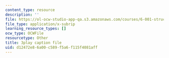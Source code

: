 ```yaml
---
content_type: resource
description: ''
file: https://ol-ocw-studio-app-qa.s3.amazonaws.com/courses/6-001-structure-and-interpretation-of-computer-programs-spring-2005/d12472e86a00c589f5a6f115f4081aff_yedzRWhi-9E.srt
file_type: application/x-subrip
learning_resource_types: []
ocw_type: OCWFile
resourcetype: Other
title: 3play caption file
uid: d12472e8-6a00-c589-f5a6-f115f4081aff
---
```

